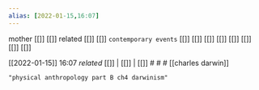 ```yaml
---
alias: [2022-01-15,16:07]
---
```

 mother [[]] [[]]
 related [[]] [[]]
 `contemporary events` [[]] [[]] [[]] [[]] [[]] [[]] [[]] [[]]

[[2022-01-15]] 16:07 _related_ [[]] | [[]] | [[]] # # #
[[charles darwin]]
```query
"physical anthropology part B ch4 darwinism"
```